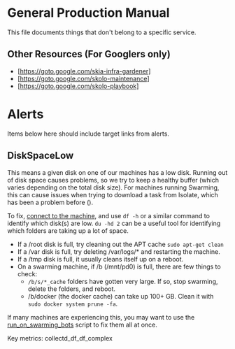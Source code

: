 # General Production Manual

This file documents things that don't belong to a specific service.

## Other Resources (For Googlers only)

- [https://goto.google.com/skia-infra-gardener]
- [https://goto.google.com/skolo-maintenance]
- [https://goto.google.com/skolo-playbook]

# Alerts

Items below here should include target links from alerts.

## DiskSpaceLow

This means a given disk on one of our machines has a low disk. Running out of disk space causes
problems, so we try to keep a healthy buffer (which varies depending on the total disk size).
For machines running Swarming, this can cause issues when trying to download a task from Isolate,
which has been a problem before ().

To fix, [connect to the machine](https://skia.org/dev/testing/swarmingbots#connecting-to-swarming-bots),
and use `df -h` or a similar command to identify which disk(s) are low. `du -hd 2` can be a useful
tool for identifying which folders are taking up a lot of space.

- If a /root disk is full, try cleaning out the APT cache `sudo apt-get clean`
- If a /var disk is full, try deleting /var/logs/\* and restarting the machine.
- If a /tmp disk is full, it usually cleans itself up on a reboot.
- On a swarming machine, if /b (/mnt/pd0) is full, there are few things to check:
  - `/b/s/*_cache` folders have gotten very large. If so, stop swarming, delete the folders, and
    reboot.
  - /b/docker (the docker cache) can take up 100+ GB. Clean it with `sudo docker system prune -fa`.

If many machines are experiencing this, you may want to use the
[run_on_swarming_bots](../scripts/run_on_swarming_bots) script to fix them all at once.

Key metrics: collectd_df_df_complex
